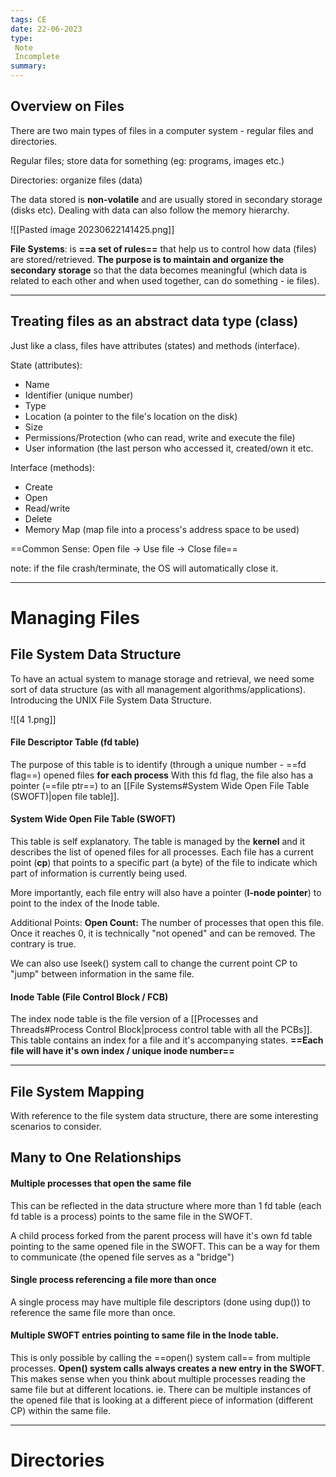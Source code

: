 ```yaml
---
tags: CE
date: 22-06-2023
type: 
 Note
 Incomplete
summary: 
---
```


## Overview on Files

There are two main types of files in a computer system - regular files and directories.

Regular files; store data for something (eg: programs, images etc.)

Directories: organize files (data)

The data stored is **non-volatile** and are usually stored in secondary storage (disks etc). Dealing with data can also follow the memory hierarchy.

![[Pasted image 20230622141425.png]]


**File Systems**: is **==a set of rules==** that help us to control how data (files) are stored/retrieved. **The purpose is to maintain and organize the secondary storage** so that the data becomes meaningful (which data is related to each other and when used together, can do something - ie files).

---

## Treating files as an abstract data type (class)

Just like a class, files have attributes (states) and methods (interface).

State (attributes):
- Name
- Identifier (unique number)
- Type
- Location (a pointer to the file's location on the disk)
- Size
- Permissions/Protection (who can read, write and execute the file)
- User information (the last person who accessed it, created/own it etc.

Interface (methods):
- Create
- Open
- Read/write
- Delete
- Memory Map (map file into a process's address space to be used)

==Common Sense: Open file -> Use file -> Close file==

note: if the file crash/terminate, the OS will automatically close it.

---

# Managing Files

## File System Data Structure

To have an actual system to manage storage and retrieval, we need some sort of data structure (as with all management algorithms/applications). Introducing the UNIX File System Data Structure.

![[4 1.png]]

#### File Descriptor Table (fd table)

The purpose of this table is to identify (through a unique number - ==fd flag==) opened files **for each process** With this fd flag, the file also has a pointer (==file ptr==) to an [[File Systems#System Wide Open File Table (SWOFT)|open file table]].


#### System Wide Open File Table (SWOFT)

This table is self explanatory. The table is managed by the **kernel** and it describes the list of opened files for all processes. Each file has a current point (**cp**) that points to a specific part (a byte) of the file to indicate which part of information is currently being used.

More importantly, each file entry will also have a pointer (**I-node pointer**) to point to the index of the Inode table.

Additional Points:
**Open Count:** The number of processes that open this file. Once it reaches 0, it is technically "not opened" and can be removed. The contrary is true.

We can also use Iseek() system call to change the current point CP to "jump" between information in the same file.


#### Inode Table (File Control Block / FCB)

The index node table is the file version of a [[Processes and Threads#Process Control Block|process control table with all the PCBs]]. This table contains an index for a file and it's accompanying states. **==Each file will have it's own index / unique inode number==**


---

## File System Mapping

With reference to the file system data structure, there are some interesting scenarios to consider.

## Many to One Relationships

#### Multiple processes that open the same file

This can be reflected in the data structure where more than 1 fd table (each fd table is a process) points to the same file in the SWOFT. 

A child process forked from the parent process will have it's own fd table pointing to the same opened file in the SWOFT. This can be a way for them to communicate (the opened file serves as a "bridge")


#### Single process referencing a file more than once

A single process may have multiple file descriptors (done using dup()) to reference the same file more than once.


#### Multiple SWOFT entries pointing to same file in the Inode table.

This is only possible by calling the ==open() system call== from multiple processes. **Open() system calls always creates a new entry in the SWOFT**. This makes sense when you think about multiple processes reading the same file but at different locations. ie. There can be multiple instances of the opened file that is looking at a different piece of information (different CP) within the same file.

---

# Directories